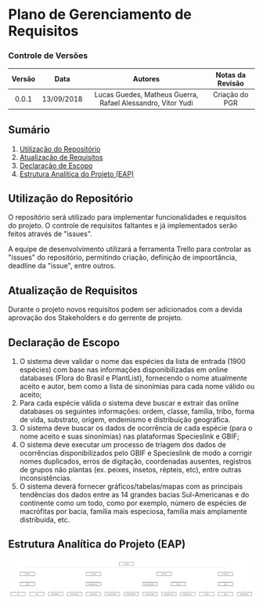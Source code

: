 # Plano de Gerenciamento de Requisitos

### Controle de Versões

| Versão |    Data    |            Autores            |   Notas da Revisão    |
| :----: | :--------: | :---------------------------: | :-------------------: |
| 0.0.1  | 13/09/2018 | Lucas Guedes, Matheus Guerra, Rafael Alessandro, Vítor Yudi | Criação do PGR |

## Sumário

1. [Utilização do Repositório](#desc)
2. [Atualização de Requisitos](#req)
3. [Declaração de Escopo](#escopo)
4. [Estrutura Analítica do Projeto (EAP)](#eap)

<div id='desc' />

## Utilização do Repositório
<div id='desc' />
O repositório será utilizado para implementar funcionalidades e requisitos do projeto. O controle de requisitos faltantes e já implementados serão feitos através de "issues".

A equipe de desenvolvimento utilizará a ferramenta Trello para controlar as "issues" do repositório, permitindo criação, definição de impoortância, deadline da "issue", entre outros.



## Atualização de Requisitos
<div id='req' />
Durante o projeto novos requisitos podem ser adicionados com a devida aprovação dos Stakeholders e do gerrente de projeto.


 
## Declaração de Escopo
<div id='escopo' />

1. O sistema deve validar o nome das espécies da lista de entrada (1900 espécies) com base nas informações disponibilizadas em online databases (Flora do Brasil e PlantList), fornecendo o nome atualmente aceito e autor, bem como a lista de sinonímias para cada nome válido ou aceito;
2. Para cada espécie válida o sistema deve buscar e extrair das online databases os seguintes informações: ordem, classe, família, tribo, forma de vida, substrato, origem, endemismo e distribuição geográfica.
3. O sistema deve buscar os dados de ocorrência de cada espécie (para o nome aceito e suas sinonímias) nas plataformas Specieslink e GBIF;
4. O sistema deve executar um processo de triagem dos dados de ocorrências disponibilizados pelo GBIF e Specieslink de modo a corrigir nomes duplicados, erros de digitação, coordenadas ausentes, registros de grupos não plantas (ex. peixes, insetos, répteis, etc), entre outras inconsistências. 
5. O sistema deverá fornecer gráficos/tabelas/mapas com as principais tendências dos dados entre as 14 grandes bacias Sul-Americanas e do continente como um todo, como por exemplo, número de espécies de macrófitas por bacia, família mais especiosa, família mais amplamente distribuída, etc. 


## Estrutura Analítica do Projeto (EAP)
<div id='eap' />

![picture](eap.png)
